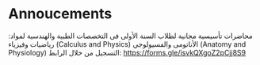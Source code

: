 # Annoucements

محاضرات تأسيسية مجانية لطلاب السنة الأولى فى التخصصات الطبية والهندسية لمواد: 
رياضيات وفيزياء (Calculus and Physics)
الأناتومى والفسيولوجي (Anatomy and Physiology)
التسجيل من خلال الرابط: 
https://forms.gle/isvkQXgoZ2pCjj8S9

